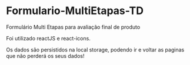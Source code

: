 # Formulario-MultiEtapas-TD
Formulário Multi Etapas para avaliação final de produto

Foi utilizado reactJS e react-icons.

Os dados são persistidos na local storage, podendo ir e voltar as paginas que não perderá os seus dados!
